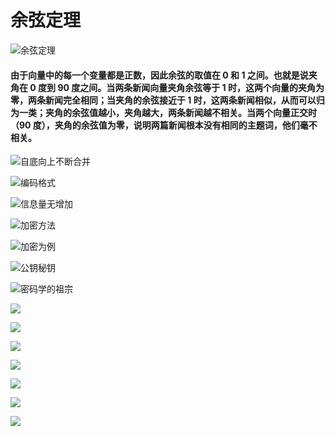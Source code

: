 # 余弦定理

![余弦定理](images/余弦定理.png)

#### 由于向量中的每一个变量都是正数，因此余弦的取值在 0 和 1 之间。也就是说夹角在 0 度到 90 度之间。当两条新闻向量夹角余弦等于 1 时，这两个向量的夹角为零，两条新闻完全相同；当夹角的余弦接近于 1 时，这两条新闻相似，从而可以归为一类；夹角的余弦值越小，夹角越大，两条新闻越不相关。当两个向量正交时（90 度），夹角的余弦值为零，说明两篇新闻根本没有相同的主题词，他们毫不相关。

![自底向上不断合并](images/自底向上不断合并.png)

![编码格式](images/有经验的编码者.png)

![信息量无增加](images/信息量无增加.png)

![加密方法](images/加密方法.png)

![加密为例](images/加密为例.png)

![公钥秘钥](images/公钥秘钥.png)

![密码学的祖宗](images/密码学的祖宗.png)

![](images/加密方法.png)

![](images/3a1d0624.png)

![](images/543340b2.png)

![](images/64fba44a.png)

![](images/79c6f0c4.png)

![](images/d6c46676.png)

![](images/cbea020f.png)